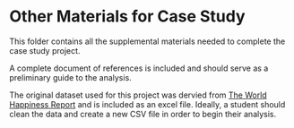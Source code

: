 # Other Materials for Case Study

This folder contains all the supplemental materials needed to complete the case study project. 

A complete document of references is included and should serve as a preliminary guide to the analysis. 

The original dataset used for this project was dervied from [The World Happiness Report](https://worldhappiness.report/) and is included as an excel file. Ideally, a student should clean the data and create a new CSV file in order to begin their analysis. 
